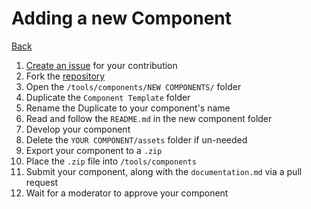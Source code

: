 # Adding a new Component
[Back](/contributing/plan)

1. [Create an issue](https://github.com/theta-tools/theta-tools.github.io/issues/new/choose) for your contribution
2. Fork the [repository](https://github.com/theta-tools/theta-tools.github.io/fork)
3. Open the `/tools/components/NEW COMPONENTS/` folder
4. Duplicate the `Component Template` folder
5. Rename the Duplicate to your component's name
6. Read and follow the `README.md` in the new component folder
7. Develop your component
8. Delete the `YOUR COMPONENT/assets` folder if un-needed
9. Export your component to a `.zip`
10. Place the `.zip` file into `/tools/components`
11. Submit your component, along with the `documentation.md` via a pull request
12. Wait for a moderator to approve your component